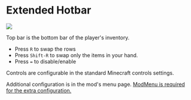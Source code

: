 Extended Hotbar
===============

![](https://puu.sh/tgmIa/4e96c9ccca.png)

Top bar is the bottom bar of the player's inventory.

* Press `R` to swap the rows
* Press `Shift-R` to swap only the items in your hand.
* Press `=` to disable/enable

Controls are configurable in the standard Minecraft controls settings.

Additional configuration is in the mod's menu page. [ModMenu is required for the extra configuration.](https://www.curseforge.com/minecraft/mc-mods/modmenu)
